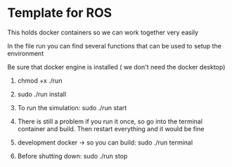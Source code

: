 # Template for ROS
This holds docker containers so we can work together very easily

In the file run you can find several functions that can be used to setup the environment

Be sure that docker engine is installed ( we don't need the docker desktop)

1. chmod +x ./run

2. sudo ./run install

3. To run the simulation: sudo ./run start

4. There is still a problem if you run it once, so go into the terminal container and build. Then restart everything and it would be fine

5. development docker -> so you can build: sudo ./run terminal

6. Before shutting down: sudo ./run stop

